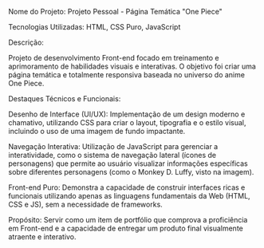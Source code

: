 Nome do Projeto: Projeto Pessoal - Página Temática "One Piece"

Tecnologias Utilizadas: HTML, CSS Puro, JavaScript

Descrição:

Projeto de desenvolvimento Front-end focado em treinamento e aprimoramento de habilidades visuais e interativas. O objetivo foi criar uma página temática e totalmente responsiva baseada no universo do anime One Piece.

Destaques Técnicos e Funcionais:

Desenho de Interface (UI/UX): Implementação de um design moderno e chamativo, utilizando CSS para criar o layout, tipografia e o estilo visual, incluindo o uso de uma imagem de fundo impactante.

Navegação Interativa: Utilização de JavaScript para gerenciar a interatividade, como o sistema de navegação lateral (ícones de personagens) que permite ao usuário visualizar informações específicas sobre diferentes personagens (como o Monkey D. Luffy, visto na imagem).

Front-end Puro: Demonstra a capacidade de construir interfaces ricas e funcionais utilizando apenas as linguagens fundamentais da Web (HTML, CSS e JS), sem a necessidade de frameworks.

Propósito: Servir como um item de portfólio que comprova a proficiência em Front-end e a capacidade de entregar um produto final visualmente atraente e interativo.
